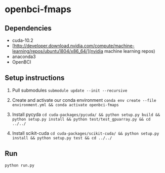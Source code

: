 # openbci-fmaps

## Dependencies

- cuda-10.2
- [http://developer.download.nvidia.com/compute/machine-learning/repos/ubuntu1804/x86_64/](nvidia machine learning repos)
- anaconda3
- OpenBCI

## Setup instructions

1. Pull submodules
`submodule update --init --recursive`

2. Create and activate our conda environment
`conda env create --file environment.yml && conda activate openbci-fmaps`

3. Install pycyda
`cd cuda-packages/pycuda/ && python setup.py build && python setup.py install && python test/test_gpuarray.py && cd ../../`

4. Install scikit-cuda
`cd cuda-packages/scikit-cuda/ && python setup.py install && python setup.py test && cd ../../`

## Run
`python run.py`
